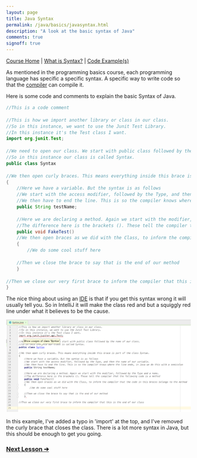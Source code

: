 ```yaml
---
layout: page
title: Java Syntax
permalink: /java/basics/javasyntax.html
description: "A look at the basic syntax of Java"
comments: true
signoff: true
---
```

[Course Home](../../course) \| [What is Syntax?](/programming/lessons/syntax) \| [Code Example(s)]()

As mentioned in the programming basics course, each programming language has specific a specific syntax. A specific way to write code so that the [compiler](/programming/lessons/compiler) can compile it.

Here is some code and comments to explain the basic Syntax of Java.

```java
//This is a code comment

//This is how we import another library or class in our class.
//So in this instance, we want to use the Junit Test Library.
//In this instance it's the Test class I want.
import org.junit.Test;

//We need to open our class. We start with public class followed by the name of our class.
//So in this instance our class is called Syntax.
public class Syntax

//We then open curly braces. This means everything inside this brace is part of the class Syntax.
{
    //Here we have a variable. But the syntax is as follows
    //We start with the access modifier, followed by the Type, and then the name of our variable.
    //We then have to end the line. This is so the compiler knows where the line ends, in Java we do this with a semicolon
    public String testName;

    //Here we are declaring a method. Again we start with the modifier, followed by the Type and a name.
    //The difference here is the brackets (). These tell the compiler that the following code is a method
    public void FakeTest()
    //We then open braces as we did with the Class, to inform the compiler that the code in this braces belongs to the method
    {
        //We do some cool stuff here

    //Then we close the brace to say that is the end of our method
    }

//Then we close our very first brace to inform the compiler that this is the end of our class
}

```

The nice thing about using an [IDE](/programming/lessons/ides) is that if you get this syntax wrong it will usually tell you. So in IntelliJ it will make the class red and but a squiggly red line under what it believes to be the cause.

![IntelliJ Syntax Errors](/images/course/intellijsyntaxerror.png)

In this example, I've added a typo in 'import' at the top, and I've removed the curly brace that closes the class.
There is a lot more syntax in Java, but this should be enough to get you going.

### [Next Lesson &#10132;](../lessons/usinglibraries)
